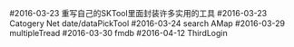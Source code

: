 #2016-03-23 重写自己的SKTool里面封装许多实用的工具
#2016-03-23 Catogery Net date/dataPickTool
#2016-03-24 search AMap
#2016-03-29 multipleTread
#2016-03-30 fmdb
#2016-04-12 ThirdLogin